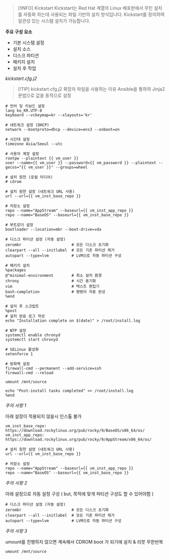 > [!INFO] Kickstart
> Kickstart는 Red Hat 계열의 Linux 배포판에서 무인 설치를 자동화 하는데 사용되는 파일 기반의 설치 방식입니다. Kickstart를 정의하여 일관성 있는 시스템 설치가 가능합니다.

**주요 구성 요소**

- 기본 시스템 설정
- 설치 소스
- 디스크 파티션
- 패키지 설치
- 설치 후 작업

*kickstart.cfg.j2*

> [!TIP] kickstart.cfg.j2 확장자 파일을 사용하는 이유
> Ansible을 통하여 Jinja2 문법으로 값을 동적으로 설정

```
# 언어 및 키보드 설정
lang ko_KR.UTF-8
keyboard --vckeymap=kr --xlayouts='kr'

# 네트워크 설정 (DHCP)
network --bootproto=dhcp --device=ens3 --onboot=on

# 시간대 설정
timezone Asia/Seoul --utc

# 사용자 계정 설정
rootpw --plaintext {{ vm_user }}
user --name={{ vm_user }} --password={{ vm_password }} --plaintext --gecos="{{ vm_user }}" --groups=wheel

# 설치 원천 (로컬 미디어)
# cdrom

# 설치 원천 설정 (네트워크 URL 사용)
url --url={{ vm_inst_base_repo }}

# 저장소 설정
repo --name="AppStream" --baseurl={{ vm_inst_app_repo }}
repo --name="BaseOS" --baseurl={{ vm_inst_base_repo }}

# 부트로더 설정
bootloader --location=mbr --boot-drive=vda

# 디스크 파티션 설정 (자동 설정)
zerombr                      # 모든 디스크 초기화
clearpart --all --initlabel  # 모든 기존 파티션 제거
autopart --type=lvm          # LVM으로 자동 파티션 구성

# 패키지 설치
%packages
@^minimal-environment        # 최소 설치 환경
chrony                       # 시간 동기화
vim                          # 텍스트 편집기
bash-completion              # 명령어 자동 완성
%end

# 설치 후 스크립트
%post
# 설치 완료 로그 작성
echo "Installation complete on $(date)" > /root/install.log

# NTP 설정
systemctl enable chronyd
systemctl start chronyd

# SELinux 활성화
setenforce 1

# 방화벽 설정
firewall-cmd --permanent --add-service=ssh
firewall-cmd --reload

umount /mnt/source

echo "Post-install tasks completed" >> /root/install.log
%end

```

*주의 사항 1*

아래 설정이 적용되지 않을시 인스톨 불가

`vm_inst_base_repo: https://download.rockylinux.org/pub/rocky/9/BaseOS/x86_64/os/`
`vm_inst_app_repo: https://download.rockylinux.org/pub/rocky/9/AppStream/x86_64/os/`
```
# 설치 원천 설정 (네트워크 URL 사용)
url --url={{ vm_inst_base_repo }}

# 저장소 설정
repo --name="AppStream" --baseurl={{ vm_inst_app_repo }}
repo --name="BaseOS" --baseurl={{ vm_inst_base_repo }}
```

*주의 사항 2*

아래 설정으로 자동 설정 구성 ( but, 목적에 맞게 파티션 구성도 할 수 있어야함 )

```
# 디스크 파티션 설정 (자동 설정)
zerombr                      # 모든 디스크 초기화
clearpart --all --initlabel  # 모든 기존 파티션 제거
autopart --type=lvm          # LVM으로 자동 파티션 구성
```

*주의 사항 3*

umount를 진행하지 않으면 계속해서 CDROM boot 가 되기에 설치 & 리붓 무한반복

```
umount /mnt/source
```

